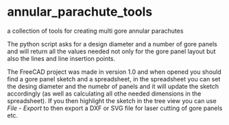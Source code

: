 # annular_parachute_tools
a collection of tools for creating multi gore annular parachutes

The python script asks for a design diameter and a number of gore panels and will return all the values needed not only for the gore panel layout but also the lines and line insertion points. 

The FreeCAD project was made in version 1.0 and when opened you should find a gore panel sketch and a spreadsheet, in the spreadsheet you can set the desing diameter and the numebr of panels and it will update the sketch accordingly (as well as calculating all othe needed dimensions in the spreadsheet). If you then highlight the sketch in the tree view you can use _File - Export_ to then export a DXF or SVG file for laser cutting of gore panels etc. 
